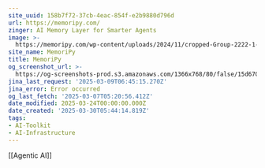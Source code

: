 ```yaml
---
site_uuid: 158b7f72-37cb-4eac-854f-e2b9880d796d
url: https://memoripy.com/
zinger: AI Memory Layer for Smarter Agents
image: >-
  https://memoripy.com/wp-content/uploads/2024/11/cropped-Group-2222-1-2-180x180.png
site_name: MemoriPy
title: MemoriPy
og_screenshot_url: >-
  https://og-screenshots-prod.s3.amazonaws.com/1366x768/80/false/15d67082028cb8ac2038d5f78908949272eb0588df1457afb291345f28d601fd.jpeg
jina_last_request: '2025-03-09T06:45:15.270Z'
jina_error: Error occurred
og_last_fetch: '2025-03-07T05:20:56.412Z'
date_modified: 2025-03-24T00:00:00.000Z
date_created: '2025-03-30T05:44:14.819Z'
tags:
- AI-Toolkit
- AI-Infrastructure
---
```






































[[Agentic AI]]
